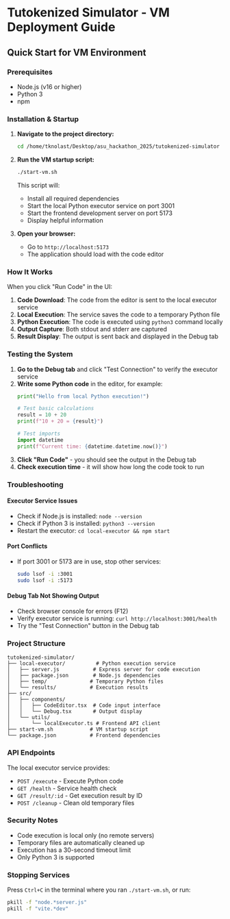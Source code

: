 # Tutokenized Simulator - VM Deployment Guide

## Quick Start for VM Environment

### Prerequisites
- Node.js (v16 or higher)
- Python 3 
- npm

### Installation & Startup

1. **Navigate to the project directory:**
   ```bash
   cd /home/tknolast/Desktop/asu_hackathon_2025/tutokenized-simulator
   ```

2. **Run the VM startup script:**
   ```bash
   ./start-vm.sh
   ```

   This script will:
   - Install all required dependencies
   - Start the local Python executor service on port 3001
   - Start the frontend development server on port 5173
   - Display helpful information

3. **Open your browser:**
   - Go to `http://localhost:5173`
   - The application should load with the code editor

### How It Works

When you click "Run Code" in the UI:

1. **Code Download**: The code from the editor is sent to the local executor service
2. **Local Execution**: The service saves the code to a temporary Python file
3. **Python Execution**: The code is executed using `python3` command locally
4. **Output Capture**: Both stdout and stderr are captured
5. **Result Display**: The output is sent back and displayed in the Debug tab

### Testing the System

1. **Go to the Debug tab** and click "Test Connection" to verify the executor service
2. **Write some Python code** in the editor, for example:
   ```python
   print("Hello from local Python execution!")
   
   # Test basic calculations
   result = 10 + 20
   print(f"10 + 20 = {result}")
   
   # Test imports
   import datetime
   print(f"Current time: {datetime.datetime.now()}")
   ```
3. **Click "Run Code"** - you should see the output in the Debug tab
4. **Check execution time** - it will show how long the code took to run

### Troubleshooting

#### Executor Service Issues
- Check if Node.js is installed: `node --version`
- Check if Python 3 is installed: `python3 --version`
- Restart the executor: `cd local-executor && npm start`

#### Port Conflicts
- If port 3001 or 5173 are in use, stop other services:
  ```bash
  sudo lsof -i :3001
  sudo lsof -i :5173
  ```

#### Debug Tab Not Showing Output
- Check browser console for errors (F12)
- Verify executor service is running: `curl http://localhost:3001/health`
- Try the "Test Connection" button in the Debug tab

### Project Structure

```
tutokenized-simulator/
├── local-executor/          # Python execution service
│   ├── server.js           # Express server for code execution
│   ├── package.json        # Node.js dependencies
│   ├── temp/              # Temporary Python files
│   └── results/           # Execution results
├── src/
│   ├── components/
│   │   ├── CodeEditor.tsx  # Code input interface
│   │   └── Debug.tsx       # Output display
│   └── utils/
│       └── localExecutor.ts # Frontend API client
├── start-vm.sh            # VM startup script
└── package.json           # Frontend dependencies
```

### API Endpoints

The local executor service provides:
- `POST /execute` - Execute Python code
- `GET /health` - Service health check  
- `GET /result/:id` - Get execution result by ID
- `POST /cleanup` - Clean old temporary files

### Security Notes

- Code execution is local only (no remote servers)
- Temporary files are automatically cleaned up
- Execution has a 30-second timeout limit
- Only Python 3 is supported

### Stopping Services

Press `Ctrl+C` in the terminal where you ran `./start-vm.sh`, or run:
```bash
pkill -f "node.*server.js"
pkill -f "vite.*dev"
```
